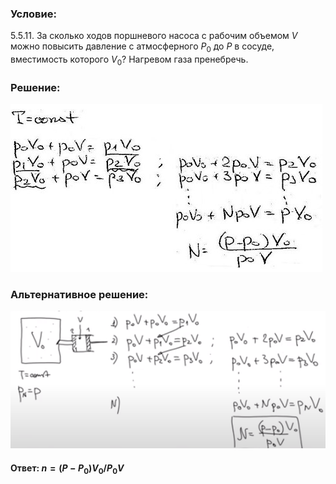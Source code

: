 ###  Условие:

$5.5.11.$ За сколько ходов поршневого насоса с рабочим объемом $V$ можно повысить давление с атмосферного $P_0$ до $P$ в сосуде, вместимость которого $V_0$? Нагревом газа пренебречь.

###  Решение:

![|499x269, 67%](../../img/5.5.11/1.jpg)

###  Альтернативное решение:

![|548x239, 67%](../../img/5.5.11/2.png)

#### Ответ: $n = (P − P_0)V_0/P_0V$